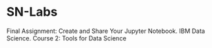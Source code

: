 # SN-Labs
Final Assignment: Create and Share Your Jupyter Notebook. IBM Data Science. Course 2: Tools for Data Science
